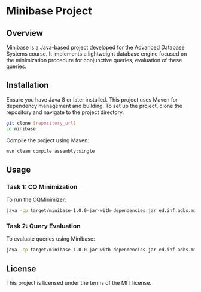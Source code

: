 # Minibase Project

## Overview

Minibase is a Java-based project developed for the Advanced Database Systems course. It implements a lightweight database engine focused on the minimization procedure for conjunctive queries, evaluation of these queries.

## Installation

Ensure you have Java 8 or later installed. This project uses Maven for dependency management and building. To set up the project, clone the repository and navigate to the project directory.

```bash
git clone [repository_url]
cd minibase
```

Compile the project using Maven:

```bash
mvn clean compile assembly:single
```

## Usage

### Task 1: CQ Minimization

To run the CQMinimizer:

```bash
java -cp target/minibase-1.0.0-jar-with-dependencies.jar ed.inf.adbs.minibase.CQMinimizer [input_file] [output_file]
```

### Task 2: Query Evaluation

To evaluate queries using Minibase:

```bash
java -cp target/minibase-1.0.0-jar-with-dependencies.jar ed.inf.adbs.minibase.Minibase [db_directory] [query_file] [output_file]
```

## License

This project is licensed under the terms of the MIT license.
